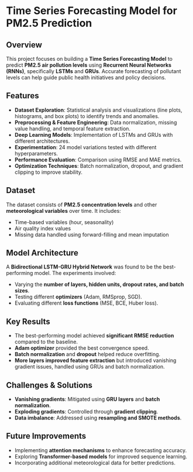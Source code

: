# Time Series Forecasting Model for PM2.5 Prediction

## Overview

This project focuses on building a **Time Series Forecasting Model** to predict **PM2.5 air pollution levels** using **Recurrent Neural Networks (RNNs)**, specifically **LSTMs** and **GRUs**. Accurate forecasting of pollutant levels can help guide public health initiatives and policy decisions.

## Features

- **Dataset Exploration**: Statistical analysis and visualizations (line plots, histograms, and box plots) to identify trends and anomalies.
- **Preprocessing & Feature Engineering**: Data normalization, missing value handling, and temporal feature extraction.
- **Deep Learning Models**: Implementation of LSTMs and GRUs with different architectures.
- **Experimentation**: 24 model variations tested with different hyperparameters.
- **Performance Evaluation**: Comparison using RMSE and MAE metrics.
- **Optimization Techniques**: Batch normalization, dropout, and gradient clipping to improve stability.

## Dataset

The dataset consists of **PM2.5 concentration levels** and other **meteorological variables** over time. It includes:

- Time-based variables (hour, seasonality)
- Air quality index values
- Missing data handled using forward-filling and mean imputation

## Model Architecture

A **Bidirectional LSTM-GRU Hybrid Network** was found to be the best-performing model. The experiments involved:

- Varying the **number of layers, hidden units, dropout rates, and batch sizes**.
- Testing different **optimizers** (Adam, RMSprop, SGD).
- Evaluating different **loss functions** (MSE, BCE, Huber loss).

## Key Results

- The best-performing model achieved **significant RMSE reduction** compared to the baseline.
- **Adam optimizer** provided the best convergence speed.
- **Batch normalization** and **dropout** helped reduce overfitting.
- **More layers improved feature extraction** but introduced vanishing gradient issues, handled using GRUs and batch normalization.

## Challenges & Solutions

- **Vanishing gradients**: Mitigated using **GRU layers** and **batch normalization**.
- **Exploding gradients**: Controlled through **gradient clipping**.
- **Data imbalance**: Addressed using **resampling and SMOTE methods**.

## Future Improvements

- Implementing **attention mechanisms** to enhance forecasting accuracy.
- Exploring **Transformer-based models** for improved sequence learning.
- Incorporating additional meteorological data for better predictions.



